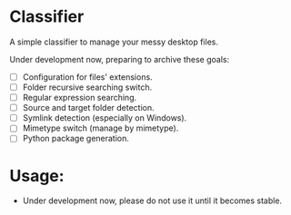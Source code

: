 # Classifier
A simple classifier to manage your messy desktop files.

Under development now, preparing to archive these goals:

- [ ] Configuration for files' extensions. 
- [ ] Folder recursive searching switch.
- [ ] Regular expression searching.
- [ ] Source and target folder detection.
- [ ] Symlink detection (especially on Windows).
- [ ] Mimetype switch (manage by mimetype).
- [ ] Python package generation.

# Usage:
* Under development now, please do not use it until it becomes stable.
